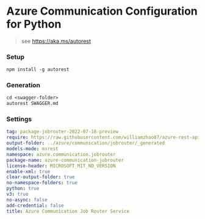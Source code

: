 # Azure Communication Configuration for Python

> see https://aka.ms/autorest

### Setup
```ps
npm install -g autorest
```

### Generation
```ps
cd <swagger-folder>
autorest SWAGGER.md
```

### Settings

``` yaml
tag: package-jobrouter-2022-07-18-preview
require: https://raw.githubusercontent.com/williamzhao87/azure-rest-api-specs/17ac729b6e3e6fe173efccf9822e6d5d7338031b/specification/communication/data-plane/JobRouter/readme.md
output-folder: ../azure/communication/jobrouter/_generated
models-mode: msrest
namespace: azure.communication.jobrouter
package-name: azure-communication-jobrouter
license-header: MICROSOFT_MIT_NO_VERSION
enable-xml: true
clear-output-folder: true
no-namespace-folders: true
python: true
v3: true
no-async: false
add-credential: false
title: Azure Communication Job Router Service
```
